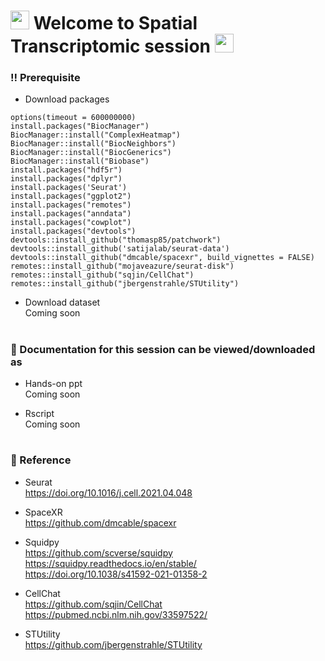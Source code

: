 <h1>
  <img src="https://media.giphy.com/media/hvRJCLFzcasrR4ia7z/giphy.gif" width="30px"/>
   Welcome to Spatial Transcriptomic session 
  <img src="https://media.giphy.com/media/hvRJCLFzcasrR4ia7z/giphy.gif" width="30px"/>
</h1>


### :bangbang: Prerequisite

* Download packages
```
options(timeout = 600000000)
install.packages("BiocManager")
BiocManager::install("ComplexHeatmap")
BiocManager::install("BiocNeighbors")
BiocManager::install("BiocGenerics")
BiocManager::install("Biobase")
install.packages("hdf5r") 
install.packages("dplyr")
install.packages('Seurat')
install.packages("ggplot2")
install.packages("remotes")
install.packages("anndata")
install.packages("cowplot")
install.packages("devtools")
devtools::install_github("thomasp85/patchwork")
devtools::install_github('satijalab/seurat-data')
devtools::install_github("dmcable/spacexr", build_vignettes = FALSE)
remotes::install_github("mojaveazure/seurat-disk")
remotes::install_github("sqjin/CellChat")
remotes::install_github("jbergenstrahle/STUtility")
```
             
                       
* Download dataset       
Coming soon

<h1>
  
</h1>


### :orange_book: Documentation for this session can be viewed/downloaded as
* Hands-on ppt       
  Coming soon        
  
* Rscript         
  Coming soon
  
  
  
<h1>
  
</h1>
  
### :green_book: Reference
 * Seurat      
   https://doi.org/10.1016/j.cell.2021.04.048    
   
 * SpaceXR     
   https://github.com/dmcable/spacexr     
   
 * Squidpy     
   https://github.com/scverse/squidpy    
   https://squidpy.readthedocs.io/en/stable/    
   https://doi.org/10.1038/s41592-021-01358-2    

 * CellChat      
   https://github.com/sqjin/CellChat   
   https://pubmed.ncbi.nlm.nih.gov/33597522/

 * STUtility        
  https://github.com/jbergenstrahle/STUtility         
